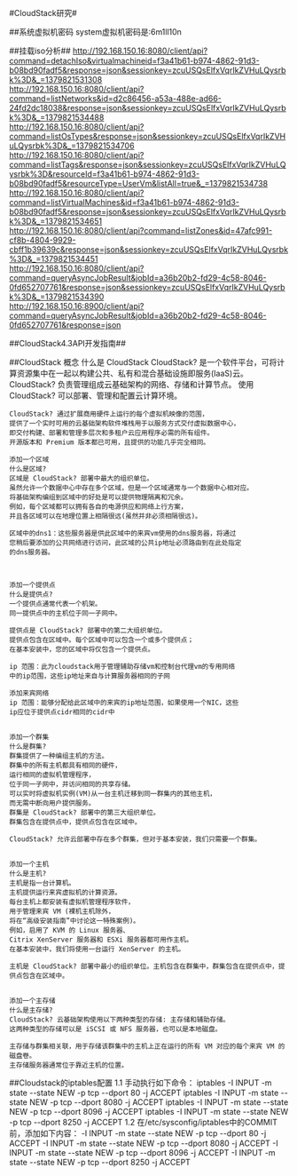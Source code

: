 #CloudStack研究#

##系统虚拟机密码
	 system虚拟机密码是:6m1ll10n

##挂载iso分析##
    http://192.168.150.16:8080/client/api?command=detachIso&virtualmachineid=f3a41b61-b974-4862-91d3-b08bd90fadf5&response=json&sessionkey=zcuUSQsElfxVqrIkZVHuLQysrbk%3D&_=1379821531308   
    http://192.168.150.16:8080/client/api?command=listNetworks&id=d2c86456-a53a-488e-ad66-24fd2dc18038&response=json&sessionkey=zcuUSQsElfxVqrIkZVHuLQysrbk%3D&_=1379821534488  
    http://192.168.150.16:8080/client/api?command=listOsTypes&response=json&sessionkey=zcuUSQsElfxVqrIkZVHuLQysrbk%3D&_=1379821534706  
    http://192.168.150.16:8080/client/api?command=listTags&response=json&sessionkey=zcuUSQsElfxVqrIkZVHuLQysrbk%3D&resourceId=f3a41b61-b974-4862-91d3-b08bd90fadf5&resourceType=UserVm&listAll=true&_=1379821534738  
    http://192.168.150.16:8080/client/api?command=listVirtualMachines&id=f3a41b61-b974-4862-91d3-b08bd90fadf5&response=json&sessionkey=zcuUSQsElfxVqrIkZVHuLQysrbk%3D&_=1379821534651  
    http://192.168.150.16:8080/client/api?command=listZones&id=47afc991-cf8b-4804-9929-cbff1b39639c&response=json&sessionkey=zcuUSQsElfxVqrIkZVHuLQysrbk%3D&_=1379821534451  
    http://192.168.150.16:8080/client/api?command=queryAsyncJobResult&jobId=a36b20b2-fd29-4c58-8046-0fd652707761&response=json&sessionkey=zcuUSQsElfxVqrIkZVHuLQysrbk%3D&_=1379821534390  
    http://192.168.150.16:8900/client/api?command=queryAsyncJobResult&jobId=a36b20b2-fd29-4c58-8046-0fd652707761&response=json  

##CloudStack4.3API开发指南##

##CloudStack 概念
	什么是 CloudStack
	CloudStack? 是一个软件平台，可将计算资源集中在一起以构建公共、私有和混合基础设施即服务(IaaS)云。
	CloudStack? 负责管理组成云基础架构的网络、存储和计算节点。
	使用 CloudStack? 可以部署、管理和配置云计算环境。
	
	CloudStack? 通过扩展商用硬件上运行的每个虚拟机映像的范围，
	提供了一个实时可用的云基础架构软件堆栈用于以服务方式交付虚拟数据中心，
	即交付构建、部署和管理多层次和多租户云应用程序必需的所有组件。
	开源版本和 Premium 版本都已可用，且提供的功能几乎完全相同。
	
	添加一个区域
	什么是区域?
	区域是 CloudStack? 部署中最大的组织单位。
	虽然允许一个数据中心中存在多个区域，但是一个区域通常与一个数据中心相对应。
	将基础架构编组到区域中的好处是可以提供物理隔离和冗余。
	例如，每个区域都可以拥有各自的电源供应和网络上行方案，
	并且各区域可以在地理位置上相隔很远(虽然并非必须相隔很远)。
	
	区域中的dns1：这些服务器是供此区域中的来宾vm使用的dns服务器，将通过
	您稍后要添加的公共网络进行访问，此区域的公共ip地址必须路由到在此处指定
	的dns服务器。
	
	
	
	添加一个提供点
	什么是提供点?
	一个提供点通常代表一个机架。
	同一提供点中的主机位于同一子网中。
	
	提供点是 CloudStack? 部署中的第二大组织单位。
	提供点包含在区域中。每个区域中可以包含一个或多个提供点；
	在基本安装中，您的区域中将仅包含一个提供点。
	
	ip 范围：此为cloudstack用于管理辅助存储vm和控制台代理vm的专用网络
	中的ip范围，这些ip地址来自与计算服务器相同的子网
	
	添加来宾网络
	ip 范围：能够分配给此区域中的来宾的ip地址范围，如果使用一个NIC，这些
	ip应位于提供点cidr相同的cidr中
	
	
	添加一个群集
	什么是群集?
	群集提供了一种编组主机的方法。
	群集中的所有主机都具有相同的硬件，
	运行相同的虚拟机管理程序，
	位于同一子网中，并访问相同的共享存储。
	可以实时将虚拟机实例(VM)从一台主机迁移到同一群集内的其他主机，
	而无需中断向用户提供服务。
	群集是 CloudStack? 部署中的第三大组织单位。
	群集包含在提供点中，提供点包含在区域中。
	
	CloudStack? 允许云部署中存在多个群集，但对于基本安装，我们只需要一个群集。
	
	
	添加一个主机
	什么是主机?
	主机是指一台计算机。
	主机提供运行来宾虚拟机的计算资源。
	每台主机上都安装有虚拟机管理程序软件，
	用于管理来宾 VM (裸机主机除外，
	将在“高级安装指南”中讨论这一特殊案例)。
	例如，启用了 KVM 的 Linux 服务器、
	Citrix XenServer 服务器和 ESXi 服务器都可用作主机。
	在基本安装中，我们将使用一台运行 XenServer 的主机。
	
	主机是 CloudStack? 部署中最小的组织单位。主机包含在群集中，群集包含在提供点中，提供点包含在区域中。
	
	
	添加一个主存储
	什么是主存储?
	CloudStack? 云基础架构使用以下两种类型的存储: 主存储和辅助存储。
	这两种类型的存储可以是 iSCSI 或 NFS 服务器，也可以是本地磁盘。
	
	主存储与群集相关联，用于存储该群集中的主机上正在运行的所有 VM 对应的每个来宾 VM 的磁盘卷。
	主存储服务器通常位于靠近主机的位置。

##Cloudstack的iptables配置
	1.1 手动执行如下命令：
	iptables -I INPUT -m state --state NEW -p tcp --dport 80 -j ACCEPT
	iptables -I INPUT -m state --state NEW -p tcp --dport 8080 -j ACCEPT
	iptables -I INPUT -m state --state NEW -p tcp --dport 8096 -j ACCEPT
	iptables -I INPUT -m state --state NEW -p tcp --dport 8250 -j ACCEPT
	1.2 在/etc/sysconfig/iptables中的COMMIT前，添加如下内容：
	-I INPUT -m state --state NEW -p tcp --dport 80 -j ACCEPT
	-I INPUT -m state --state NEW -p tcp --dport 8080 -j ACCEPT
	-I INPUT -m state --state NEW -p tcp --dport 8096 -j ACCEPT
	-I INPUT -m state --state NEW -p tcp --dport 8250 -j ACCEPT

